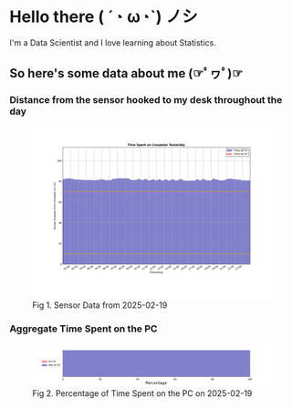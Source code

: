 
# Hello there ( ´◔ ω◔`) ノシ

I'm a Data Scientist and I love learning about Statistics.

## So here's some data about me (☞ﾟヮﾟ)☞


### Distance from the sensor hooked to my desk throughout the day
<figure>
  <picture>
    <source media="(prefers-color-scheme: dark)" srcset="Pi/readme/graphs/lineplot/dark-plot-2025-02-19.png">
    <source media="(prefers-color-scheme: light)" srcset="Pi/readme/graphs/lineplot/light-plot-2025-02-19.png">
    <img alt="Shows a black logo in light color mode and a white one in dark color mode." src="Pi/readme/graphs/lineplot/light-plot-2025-02-19.png">
  </picture>
  <figcaption>Fig 1. Sensor Data from 2025-02-19</figcaption>
</figure>



### Aggregate Time Spent on the PC
<figure>
  <picture>
    <source media="(prefers-color-scheme: dark)" srcset="Pi/readme/graphs/barplot/dark-plot-2025-02-19.png">
    <source media="(prefers-color-scheme: light)" srcset="Pi/readme/graphs/barplot/light-plot-2025-02-19.png">
    <img alt="Shows a black logo in light color mode and a white one in dark color mode." src="Pi/readme/graphs/barplot/light-plot-2025-02-19.png">
  </picture>
  <figcaption>Fig 2. Percentage of Time Spent on the PC on 2025-02-19</figcaption>
</figure>
